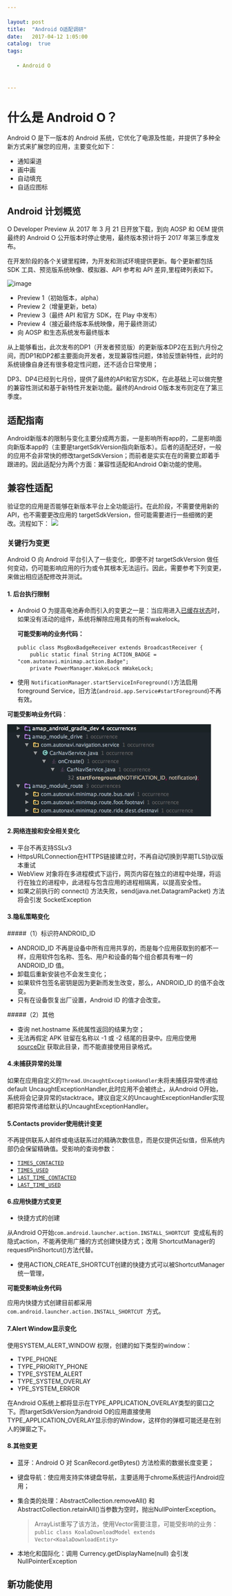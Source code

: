 ```yaml
---

layout: post
title:  "Android O适配调研"
date:   2017-04-12 1:05:00
catalog:  true
tags:

   - Android O
    
   
---
```


# 什么是 Android O？

Android O 是下一版本的 Android 系统，它优化了电源及性能，并提供了多种全新方式来扩展您的应用，主要变化如下：

- 通知渠道
- 画中画
- 自动填充
- 自适应图标

## Android 计划概览
O Developer Preview 从 2017 年 3 月 21 日开放下载，到向 AOSP 和 OEM 提供最终的 Android O 公开版本时停止使用，最终版本预计将于 2017 年第三季度发布。

在开发阶段的各个关键里程碑，为开发和测试环境提供更新。每个更新都包括 SDK 工具、预览版系统映像、模拟器、API 参考和 API 差异,里程碑列表如下。


![image](https://developer.android.com/preview/images/o-phases.svg)

- Preview 1（初始版本，alpha）
- Preview 2（增量更新，beta）
- Preview 3（最终 API 和官方 SDK，在 Play 中发布）
- Preview 4（接近最终版本系统映像，用于最终测试）
- 向 AOSP 和生态系统发布最终版本

从上能够看出，此次发布的DP1（开发者预览版）的更新版本DP2在五到六月份之间，而DP1和DP2都主要面向开发者，发现兼容性问题，体验反馈新特性，此时的系统镜像自身还有很多稳定性问题，还不适合日常使用；

DP3、DP4已经到七月份，提供了最终的API和官方SDK，在此基础上可以做完整的兼容性测试和基于新特性开发新功能。最终的Android O版本发布则定在了第三季度。



## 适配指南

Android新版本的限制与变化主要分成两方面，一是影响所有app的，二是影响面向新版本app的（主要是targetSdkVersion指向新版本）。后者的适配还好，一般的应用不会非常快的修改targetSdkVersion；而前者是实实在在的需要立即着手跟进的。因此适配分为两个方面：兼容性适配和Android O新功能的使用。

## 兼容性适配
验证您的应用是否能够在新版本平台上全功能运行。在此阶段，不需要使用新的 API，也不需要更改应用的 targetSdkVersion，但可能需要进行一些细微的更改。流程如下：
![](https://developer.android.com/preview/images/o-compat-flow-zhcn.svg)


### 关键行为变更
Android O 向 Android 平台引入了一些变化，即便不对 targetSdkVersion 做任何变动，仍可能影响应用的行为或令其根本无法运行。因此，需要参考下列变更，来做出相应适配修改并测试。

#### 1. 后台执行限制

- Android O 为提高电池寿命而引入的变更之一是：当应用进入[已缓存状态](https://developer.android.com/guide/topics/processes/process-lifecycle.html)时，如果没有活动的组件，系统将解除应用具有的所有wakelock。

  **可能受影响的业务代码：**

    ```
    public class MsgBoxBadgeReceiver extends BroadcastReceiver {
        public static final String ACTION_BADGE = "com.autonavi.minimap.action.Badge";
        private PowerManager.WakeLock mWakeLock;
    ```
- 使用 `NotificationManager.startServiceInForeground()`方法启用foreground Service，旧方法(`android.app.Service#startForeground`)不再有效。

 **可能受影响业务代码**：

![](media/14926812223491.jpg)



#### 2.网络连接和安全相关变化

 - 平台不再支持SSLv3
 - HttpsURLConnection在HTTPS链接建立时，不再自动切换到早期TLS协议版本重试 
 - WebView 对象将在多进程模式下运行，网页内容在独立的进程中处理，将运行在独立的进程中，此进程与包含应用的进程相隔离，以提高安全性。
 - 如果之前执行的 connect() 方法失败，send(java.net.DatagramPacket) 方法将会引发 SocketException

#### 3.隐私策略变化

#####（1）标识符ANDROID_ID

  - ANDROID_ID 不再是设备中所有应用共享的，而是每个应用获取到的都不一样，应用软件包名称、签名、用户和设备的每个组合都具有唯一的 ANDROID_ID 值。
  - 卸载后重新安装也不会发生变化；
  - 如果软件包签名密钥是因为更新而发生改变，那么，ANDROID_ID 的值不会改变。
  - 只有在设备恢复出厂设置，Android ID 的值才会改变。
  
#####（2）其他  
  
  - 查询 net.hostname 系统属性返回的结果为空；
  - 无法再假定 APK 驻留在名称以 -1 或 -2 结尾的目录中。应用应使用 [sourceDir](https://developer.android.com/reference/android/content/pm/ApplicationInfo.html#sourceDir) 获取此目录，而不能直接使用目录格式。 


#### 4.未捕获异常的处理
  
  如果在应用自定义的`Thread.UncaughtExceptionHandler`未将未捕获异常传递给default UncaughtExceptionHandler,此时应用不会被终止，从Android O开始，系统将会记录异常的stacktrace。建议自定义的UncaughtExceptionHandler实现都把异常传递给默认的UncaughtExceptionHandler。
  
#### 5.Contacts provider使用统计变更

不再提供联系人邮件或电话联系过的精确次数信息，而是仅提供近似值，但系统内部仍会保留精确值。受影响的查询参数：
<ul>
    <li>
      <code><a href="https://developer.android.com/reference/android/provider/ContactsContract.ContactOptionsColumns.html#TIMES_CONTACTED">TIMES_CONTACTED</a></code>
    </li>
    <li>
      <code><a href="https://developer.android.com/reference/android/provider/ContactsContract.DataUsageStatColumns.html#TIMES_USED">TIMES_USED</a></code>
    </li>
    <li>
      <code><a href="https://developer.android.com/reference/android/provider/ContactsContract.ContactOptionsColumns.html#LAST_TIME_CONTACTED">LAST_TIME_CONTACTED</a></code>
    </li>
    <li>
      <code><a href="https://developer.android.com/reference/android/provider/ContactsContract.DataUsageStatColumns.html#LAST_TIME_USED">LAST_TIME_USED</a></code>
    </li>
  </ul>
  
  
#### 6.应用快捷方式变更

- 快捷方式的创建
  
从Android O开始`com.android.launcher.action.INSTALL_SHORTCUT `变成私有的隐式action，不能再使用广播的方式创建快捷方式；改用 ShortcutManager的 requestPinShortcut()方法代替。

- 使用ACTION_CREATE_SHORTCUT创建的快捷方式可以被ShortcutManager统一管理，

**可能受影响业务代码**

应用内快捷方式创建目前都采用`com.android.launcher.action.INSTALL_SHORTCUT `方式。

#### 7.Alert Window显示变化 

使用SYSTEM_ALERT_WINDOW 权限，创建的如下类型的window：

- TYPE_PHONE
- TYPE_PRIORITY_PHONE
- TYPE_SYSTEM_ALERT
- TYPE_SYSTEM_OVERLAY
- YPE_SYSTEM_ERROR

在Android O系统上都将显示在TYPE_APPLICATION_OVERLAY类型的窗口之下。而targetSdkVersion为android O的应用直接使用TYPE_APPLICATION_OVERLAY显示你的Window，这样你的弹框可能还是在别人的弹窗之下。

#### 8.其他变更

- 蓝牙：Android O 对 ScanRecord.getBytes() 方法检索的数据长度变更；
- 键盘导航：使应用支持实体键盘导航，主要适用于chrome系统运行Android应用；

- 集合类的处理：AbstractCollection.removeAll() 和 AbstractCollection.retainAll()当参数为空时，抛出NullPointerException。
  >ArrayList重写了该方法，使用Vector需要注意，可能受影响的业务：
  `public class KoalaDownloadModel extends Vector<KoalaDownloadEntity>`

- 本地化和国际化：调用 Currency.getDisplayName(null) 会引发 NullPointerException

## 新功能使用

